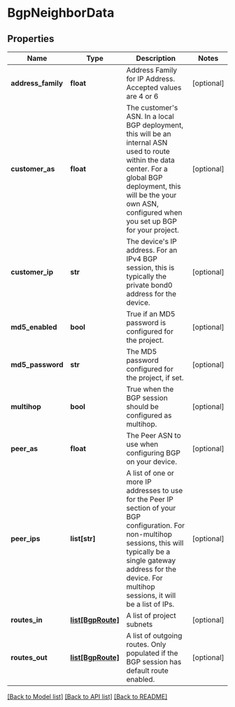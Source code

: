 # BgpNeighborData


## Properties
Name | Type | Description | Notes
------------ | ------------- | ------------- | -------------
**address_family** | **float** | Address Family for IP Address. Accepted values are 4 or 6 | [optional] 
**customer_as** | **float** | The customer&#39;s ASN. In a local BGP deployment, this will be an internal ASN used to route within the data center. For a global BGP deployment, this will be the your own ASN, configured when you set up BGP for your project. | [optional] 
**customer_ip** | **str** | The device&#39;s IP address. For an IPv4 BGP session, this is typically the private bond0 address for the device. | [optional] 
**md5_enabled** | **bool** | True if an MD5 password is configured for the project. | [optional] 
**md5_password** | **str** | The MD5 password configured for the project, if set. | [optional] 
**multihop** | **bool** | True when the BGP session should be configured as multihop. | [optional] 
**peer_as** | **float** | The Peer ASN to use when configuring BGP on your device. | [optional] 
**peer_ips** | **list[str]** | A list of one or more IP addresses to use for the Peer IP section of your BGP configuration. For non-multihop sessions, this will typically be a single gateway address for the device. For multihop sessions, it will be a list of IPs. | [optional] 
**routes_in** | [**list[BgpRoute]**](BgpRoute.md) | A list of project subnets | [optional] 
**routes_out** | [**list[BgpRoute]**](BgpRoute.md) | A list of outgoing routes. Only populated if the BGP session has default route enabled. | [optional] 

[[Back to Model list]](../README.md#documentation-for-models) [[Back to API list]](../README.md#documentation-for-api-endpoints) [[Back to README]](../README.md)


